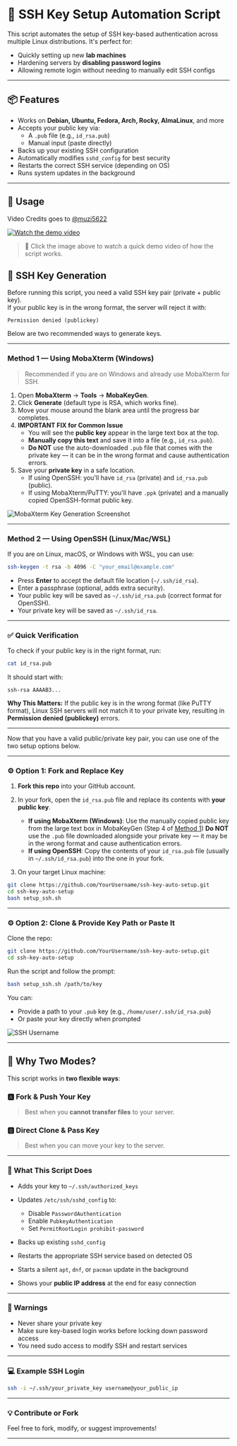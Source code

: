 # 🚀 SSH Key Setup Automation Script

This script automates the setup of SSH key-based authentication across multiple Linux distributions. It's perfect for:

- Quickly setting up new **lab machines**
- Hardening servers by **disabling password logins**
- Allowing remote login without needing to manually edit SSH configs

---

## 📦 Features

- Works on **Debian, Ubuntu, Fedora, Arch, Rocky, AlmaLinux**, and more
- Accepts your public key via:
  - A `.pub` file (e.g., `id_rsa.pub`)
  - Manual input (paste directly)
- Backs up your existing SSH configuration
- Automatically modifies `sshd_config` for best security
- Restarts the correct SSH service (depending on OS)
- Runs system updates in the background

---

## 🧰 Usage

Video Credits goes to [@muzi5622](https://github.com/muzi5622)

[![Watch the demo video](https://img.youtube.com/vi/2nk_TEBbZIA/maxresdefault.jpg)](https://youtu.be/2nk_TEBbZIA)

> 🎥 Click the image above to watch a quick demo video of how the script works.

## 🔑 SSH Key Generation

Before running this script, you need a valid SSH key pair (private + public key).  
If your public key is in the wrong format, the server will reject it with:

    Permission denied (publickey)

Below are two recommended ways to generate keys.

---

### **Method 1 — Using MobaXterm (Windows)**

> Recommended if you are on Windows and already use MobaXterm for SSH.

1. Open **MobaXterm** → **Tools** → **MobaKeyGen**.
2. Click **Generate** (default type is RSA, which works fine).
3. Move your mouse around the blank area until the progress bar completes.
4. **IMPORTANT FIX for Common Issue**  
   - You will see the **public key** appear in the large text box at the top.  
   - **Manually copy this text** and save it into a file (e.g., `id_rsa.pub`).  
   - **Do NOT** use the auto-downloaded `.pub` file that comes with the private key — it can be in the wrong format and cause authentication errors.
5. Save your **private key** in a safe location.
   - If using OpenSSH: you'll have `id_rsa` (private) and `id_rsa.pub` (public).
   - If using MobaXterm/PuTTY: you'll have `.ppk` (private) and a manually copied OpenSSH-format public key.

![MobaXterm Key Generation Screenshot](mobaxterm-keygen.png)

---

### **Method 2 — Using OpenSSH (Linux/Mac/WSL)**

If you are on Linux, macOS, or Windows with WSL, you can use:

```bash
ssh-keygen -t rsa -b 4096 -C "your_email@example.com"
````

* Press **Enter** to accept the default file location (`~/.ssh/id_rsa`).
* Enter a passphrase (optional, adds extra security).
* Your public key will be saved as `~/.ssh/id_rsa.pub` (correct format for OpenSSH).
* Your private key will be saved as `~/.ssh/id_rsa`.

---

### ✅ Quick Verification

To check if your public key is in the right format, run:

```bash
cat id_rsa.pub
```

It should start with:

```
ssh-rsa AAAAB3...
```

**Why This Matters:**
If the public key is in the wrong format (like PuTTY format), Linux SSH servers will not match it to your private key, resulting in **Permission denied (publickey)** errors.

---

Now that you have a valid public/private key pair, you can use one of the two setup options below.

---

### ⚙️ Option 1: Fork and Replace Key

1. **Fork this repo** into your GitHub account.

2. In your fork, open the `id_rsa.pub` file and replace its contents with **your public key**.

   * **If using MobaXterm (Windows)**: Use the manually copied public key from the large text box in MobaKeyGen (Step 4 of [Method 1](#method-1--using-mobaxterm-windows))
     **Do NOT** use the `.pub` file downloaded alongside your private key — it may be in the wrong format and cause authentication errors.
   * **If using OpenSSH**: Copy the contents of your `id_rsa.pub` file (usually in `~/.ssh/id_rsa.pub`) into the one in your fork.

3. On your target Linux machine:

```bash
git clone https://github.com/YourUsername/ssh-key-auto-setup.git
cd ssh-key-auto-setup
bash setup_ssh.sh
```

---

### ⚙️ Option 2: Clone & Provide Key Path or Paste It

Clone the repo:

```bash
git clone https://github.com/YourUsername/ssh-key-auto-setup.git
cd ssh-key-auto-setup
```

Run the script and follow the prompt:

```bash
bash setup_ssh.sh /path/to/key
```

You can:

* Provide a path to your `.pub` key (e.g., `/home/user/.ssh/id_rsa.pub`)
* Or paste your key directly when prompted

![SSH Username](username.png)

---

## 🧠 Why Two Modes?

This script works in **two flexible ways**:

### 🅰️ Fork & Push Your Key

> Best when you **cannot transfer files** to your server.

### 🅱️ Direct Clone & Pass Key

> Best when you can move your key to the server.

---

### 🧩 What This Script Does

* Adds your key to `~/.ssh/authorized_keys`
* Updates `/etc/ssh/sshd_config` to:

  * Disable `PasswordAuthentication`
  * Enable `PubkeyAuthentication`
  * Set `PermitRootLogin prohibit-password`
* Backs up existing `sshd_config`
* Restarts the appropriate SSH service based on detected OS
* Starts a silent `apt`, `dnf`, or `pacman` update in the background
* Shows your **public IP address** at the end for easy connection

---

### 🛑 Warnings

* Never share your private key
* Make sure key-based login works before locking down password access
* You need sudo access to modify SSH and restart services

---

### 💻 Example SSH Login

```bash
ssh -i ~/.ssh/your_private_key username@your_public_ip
```

---

### 💡 Contribute or Fork

Feel free to fork, modify, or suggest improvements!

---
